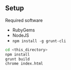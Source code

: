 ## Setup

Required software
- RubyGems
- NodeJS
- `npm install -g grunt-cli`

```bash
cd <this_directory>
npm install
grunt build
chrome index.html
```
